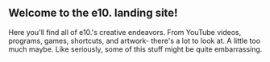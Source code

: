 ## Welcome to the e10. landing site!
Here you'll find all of e10.'s creative endeavors. From YouTube videos, programs, games, shortcuts, and artwork- there's a lot to look at. A little too much maybe. Like seriously, some of this stuff might be quite embarrassing.